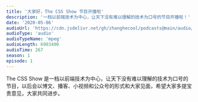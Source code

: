 ```yaml
---
title: '大家好，The CSS Show 节目开播啦'
description: '一档以前端技术为中心，让天下没有难以理解的技术为口号的节目开播啦！'
date: '2020-05-06'
audioUrl: 'https://cdn.jsdelivr.net/gh/zhanghecool/podcasts@main/audio/hello.mp3'
audioType: 'audio'
audioTypeName: 'mpeg'
audioLength: 6903400
audioTime: 267
season: 1
episode: 1
---
```


The CSS Show 是一档以前端技术为中心，让天下没有难以理解的技术为口号的节目，以后会以博文、播客、小视频和公众号的形式和大家见面，希望大家多提宝贵意见，大家共同进步。
